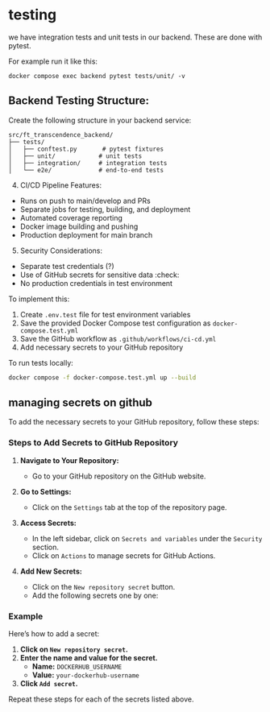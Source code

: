 # testing

we have integration tests and unit tests in our backend. These are done with pytest.

For example run it like this:
```pytest
docker compose exec backend pytest tests/unit/ -v
```

## Backend Testing Structure:
Create the following structure in your backend service:

```
src/ft_transcendence_backend/
├── tests/
│   ├── conftest.py       # pytest fixtures
│   ├── unit/            # unit tests
│   ├── integration/     # integration tests
│   └── e2e/             # end-to-end tests
```

4. CI/CD Pipeline Features:
- Runs on push to main/develop and PRs
- Separate jobs for testing, building, and deployment
- Automated coverage reporting
- Docker image building and pushing
- Production deployment for main branch

5. Security Considerations:
- Separate test credentials (?)
- Use of GitHub secrets for sensitive data :check:
- No production credentials in test environment 

To implement this:

1. Create `.env.test` file for test environment variables
2. Save the provided Docker Compose test configuration as `docker-compose.test.yml`
3. Save the GitHub workflow as `.github/workflows/ci-cd.yml`
4. Add necessary secrets to your GitHub repository

To run tests locally:
```bash
docker compose -f docker-compose.test.yml up --build
```

## managing secrets on github
To add the necessary secrets to your GitHub repository, follow these steps:

### Steps to Add Secrets to GitHub Repository

1. **Navigate to Your Repository:**
   - Go to your GitHub repository on the GitHub website.

2. **Go to Settings:**
   - Click on the `Settings` tab at the top of the repository page.

3. **Access Secrets:**
   - In the left sidebar, click on `Secrets and variables` under the `Security` section.
   - Click on `Actions` to manage secrets for GitHub Actions.

4. **Add New Secrets:**
   - Click on the `New repository secret` button.
   - Add the following secrets one by one:

### Example

Here’s how to add a secret:

1. **Click on `New repository secret`.**
2. **Enter the name and value for the secret.**
   - **Name:** `DOCKERHUB_USERNAME`
   - **Value:** `your-dockerhub-username`
3. **Click `Add secret`.**

Repeat these steps for each of the secrets listed above.
